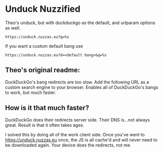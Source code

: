 # Unduck Nuzzified

Theo's unduck, but with duckduckgo as the default, and urlparam options as well.

```
https://unduck.nuzzas.eu?q=%s
```

If you want a custom default bang use

```
https://unduck.nuzzas.eu?d=<default bang>&q=%s
```

## Theo's original readme:

DuckDuckGo's bang redirects are too slow. Add the following URL as a custom search engine to your browser. Enables all of DuckDuckGo's bangs to work, but much faster.

## How is it that much faster?

DuckDuckGo does their redirects server side. Their DNS is...not always great. Result is that it often takes ages.

I solved this by doing all of the work client side. Once you've went to https://unduck.nuzzas.eu once, the JS is all cache'd and will never need to be downloaded again. Your device does the redirects, not me.
